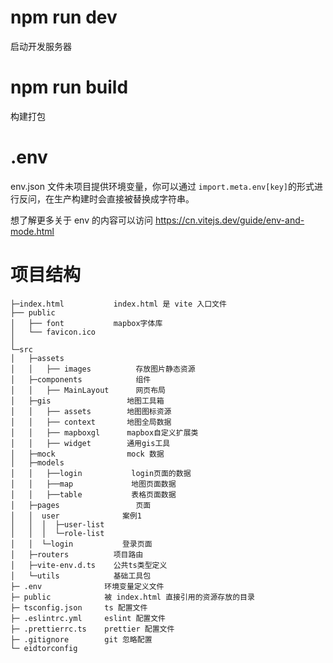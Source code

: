 # npm run dev
启动开发服务器

# npm run build
构建打包

# .env
env.json 文件未项目提供环境变量，你可以通过 `import.meta.env[key]`的形式进行反问，在生产构建时会直接被替换成字符串。

想了解更多关于 env 的内容可以访问 https://cn.vitejs.dev/guide/env-and-mode.html

# 项目结构

```shell
├─index.html           index.html 是 vite 入口文件
├── public
│   ├── font           mapbox字体库
│   └── favicon.ico    
│
└─src
│   ├─assets           
│   │   ├── images          存放图片静态资源
│   ├─components            组件
│   │   ├── MainLayout      网页布局
│   ├─gis                 地图工具箱
│   │   ├── assets        地图图标资源
│   │   ├── context       地图全局数据
│   │   ├── mapboxgl      mapbox自定义扩展类
│   │   ├── widget        通用gis工具
│   ├─mock                mock 数据
│   ├─models
│   │   ├──login           login页面的数据
│   │   ├──map             地图页面数据
│   │   ├──table           表格页面数据
│   ├─pages                 页面
│   │  user              案例1
│   │  │  ├─user-list
│   │  │  └─role-list
│   │  └─login           登录页面
│   ├─routers          项目路由
│   ├─vite-env.d.ts    公共ts类型定义
│   └─utils            基础工具包
├─ .env              环境变量定义文件
├─ public            被 index.html 直接引用的资源存放的目录
├─ tsconfig.json     ts 配置文件
├─ .eslintrc.yml     eslint 配置文件
├─ .prettierrc.ts    prettier 配置文件
├─ .gitignore        git 忽略配置
└─ eidtorconfig
```

